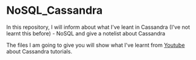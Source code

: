 # NoSQL_Cassandra

In this repository, I will inform about what I've leant in Cassandra (I've not learnt this before) - NoSQL and give a notelist about Cassandra 

The files I am going to give you will show what I've learnt from [Youtube](https://www.youtube.com/watch?v=s1xc1HVsRk0&list=PLalrWAGybpB-L1PGA-NfFu2uiWHEsdscD&index=1) about Cassandra tutorials.  
